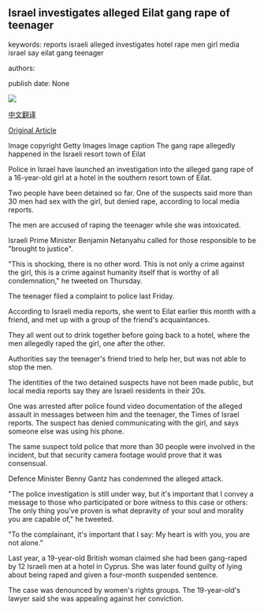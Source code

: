 ## Israel investigates alleged Eilat gang rape of teenager

keywords: reports israeli alleged investigates hotel rape men girl media israel say eilat gang teenager

authors: 

publish date: None

![](https://ichef.bbci.co.uk/news/1024/branded_news/67B9/production/_114035562_gettyimages-1200853979.jpg)

[中文翻译](Israel%20investigates%20alleged%20Eilat%20gang%20rape%20of%20teenager_zh.md)

[Original Article](https://www.bbc.com/news/world-middle-east-53851825)

Image copyright Getty Images Image caption The gang rape allegedly happened in the Israeli resort town of Eilat

Police in Israel have launched an investigation into the alleged gang rape of a 16-year-old girl at a hotel in the southern resort town of Eilat.

Two people have been detained so far. One of the suspects said more than 30 men had sex with the girl, but denied rape, according to local media reports.

The men are accused of raping the teenager while she was intoxicated.

Israeli Prime Minister Benjamin Netanyahu called for those responsible to be "brought to justice".

"This is shocking, there is no other word. This is not only a crime against the girl, this is a crime against humanity itself that is worthy of all condemnation," he tweeted on Thursday.

The teenager filed a complaint to police last Friday.

According to Israeli media reports, she went to Eilat earlier this month with a friend, and met up with a group of the friend's acquaintances.

They all went out to drink together before going back to a hotel, where the men allegedly raped the girl, one after the other.

Authorities say the teenager's friend tried to help her, but was not able to stop the men.

The identities of the two detained suspects have not been made public, but local media reports say they are Israeli residents in their 20s.

One was arrested after police found video documentation of the alleged assault in messages between him and the teenager, the Times of Israel reports. The suspect has denied communicating with the girl, and says someone else was using his phone.

The same suspect told police that more than 30 people were involved in the incident, but that security camera footage would prove that it was consensual.

Defence Minister Benny Gantz has condemned the alleged attack.

"The police investigation is still under way, but it's important that I convey a message to those who participated or bore witness to this case or others: The only thing you've proven is what depravity of your soul and morality you are capable of," he tweeted.

"To the complainant, it's important that I say: My heart is with you, you are not alone."

Last year, a 19-year-old British woman claimed she had been gang-raped by 12 Israeli men at a hotel in Cyprus. She was later found guilty of lying about being raped and given a four-month suspended sentence.

The case was denounced by women's rights groups. The 19-year-old's lawyer said she was appealing against her conviction.